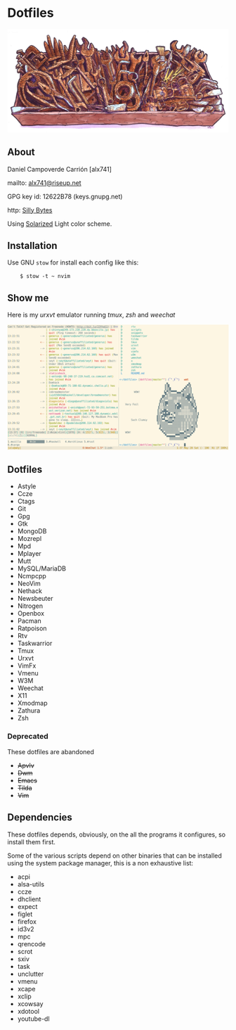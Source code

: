 # Dotfiles

![Rusty Tools](rusty_tools.jpg)


## About

Daniel Campoverde Carrión [alx741]

mailto: <alx741@riseup.net>

GPG key id: 12622B78 (keys.gnupg.net)

http: [Silly Bytes](http://silly-bytes.blogspot.com/)

Using [Solarized](http://ethanschoonover.com/solarized) Light color scheme.


## Installation

Use GNU `stow` for install each config like this:

        $ stow -t ~ nvim


## Show me

Here is my *urxvt* emulator running *tmux*, *zsh* and *weechat*

![shot](shot.png)


## Dotfiles

* Astyle
* Ccze
* Ctags
* Git
* Gpg
* Gtk
* MongoDB
* Mozrepl
* Mpd
* Mplayer
* Mutt
* MySQL/MariaDB
* Ncmpcpp
* NeoVim
* Nethack
* Newsbeuter
* Nitrogen
* Openbox
* Pacman
* Ratpoison
* Rtv
* Taskwarrior
* Tmux
* Urxvt
* VimFx
* Vmenu
* W3M
* Weechat
* X11
* Xmodmap
* Zathura
* Zsh


### Deprecated

These dotfiles are abandoned

* ~~Apvlv~~
* ~~Dwm~~
* ~~Emacs~~
* ~~Tilda~~
* ~~Vim~~


## Dependencies

These dotfiles depends, obviously, on the all the programs it configures, so
install them first.

Some of the various scripts depend on other binaries that can be installed using
the system package manager, this is a non exhaustive list:

* acpi
* alsa-utils
* ccze
* dhclient
* expect
* figlet
* firefox
* id3v2
* mpc
* qrencode
* scrot
* sxiv
* task
* unclutter
* vmenu
* xcape
* xclip
* xcowsay
* xdotool
* youtube-dl
